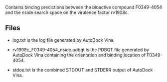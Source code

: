 Contains binding predictions between the bioactive compound F0349-4054 and the nside search space on the virulence factor rv1908c.

## Files

- log.txt is the log file generated by AutoDock Vina.

- rv1908c_F0349-4054_nside.pdbqt is the PDBQT file generated by AutoDock Vina containing the orientation and binding location of F0349-4054.

- stdoe.txt is the combined STDOUT and STDERR output of AutoDock Vina.

